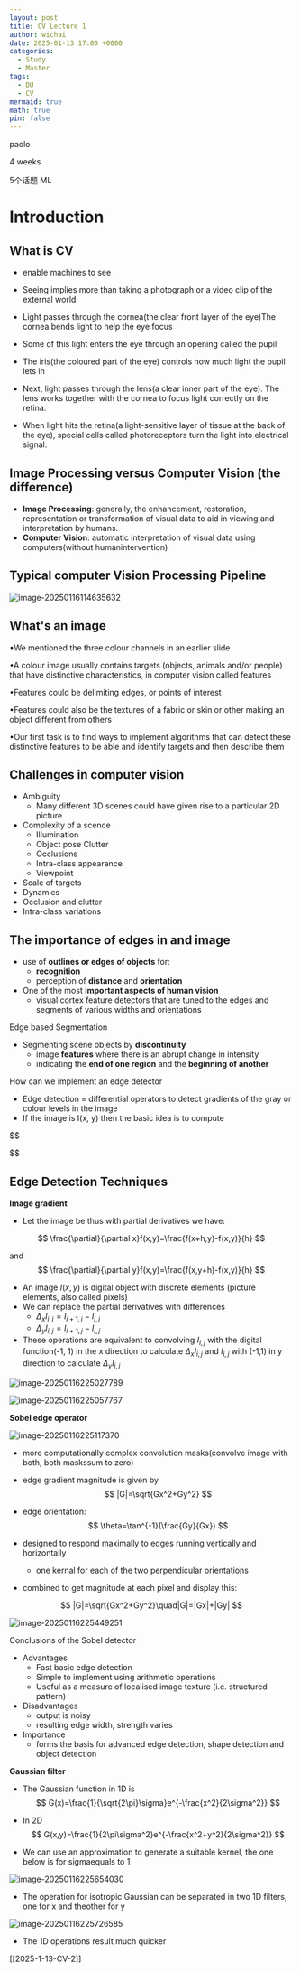 ```yaml
---
layout: post
title: CV Lecture 1
author: wichai
date: 2025-01-13 17:00 +0000
categories:
  - Study
  - Master
tags:
  - DU
  - CV
mermaid: true
math: true
pin: false
---
```



paolo

4 weeks

5个话题 ML 

# Introduction



## What is CV

- enable machines to see
- Seeing implies more than taking a photograph or a video clip of the external world



- Light passes through the cornea(the clear front layer of the eye)The cornea bends light to help the eye focus
- Some of this light enters the eye through an opening called the pupil
- The iris(the coloured part of the eye) controls how much light the pupil lets in
- Next, light passes through the lens(a clear inner part of the eye). The lens works together with the cornea to focus light correctly on the retina.
- When light hits the retina(a light-sensitive layer of tissue at the back of the eye), special cells called photoreceptors turn the light into electrical signal.





## Image Processing versus Computer Vision (the difference)

- **Image Processing**: generally, the enhancement, restoration, representation or transformation of visual data to aid in viewing and interpretation by humans.
- **Computer Vision**: automatic interpretation of visual data using computers(without humanintervention)



## Typical computer Vision Processing Pipeline

![image-20250116114635632](https://wichaiblog-1316355194.cos.ap-hongkong.myqcloud.com/image-20250116114635632.png)



## What's an image

•We mentioned the three colour channels in an earlier slide

•A colour image usually contains targets (objects, animals and/or people) that have distinctive characteristics, in computer vision called features

•Features could be delimiting edges, or points of interest

•Features could also be the textures of a fabric or skin or other making an object different from others

•Our first task is to find ways to implement algorithms that can detect these distinctive features to be able and identify targets and then describe them 



## Challenges in computer vision

- Ambiguity
  - Many different 3D scenes could have given rise to a particular 2D picture
- Complexity of a scence
  - Illumination
  - Object pose Clutter
  - Occlusions
  - Intra-class appearance
  - Viewpoint
- Scale of targets
- Dynamics
- Occlusion and clutter
- Intra-class variations



## The importance of edges in and image

- use of **outlines or edges of objects** for:
  - **recognition**
  - perception of **distance** and **orientation**
- One of the most **important aspects of human vision**
  - visual cortex feature detectors that are tuned to the edges and segments of various widths and orientations



Edge based Segmentation

- Segmenting scene objects by **discontinuity**
  - image **features** where there is an abrupt change in intensity
  - indicating the **end of one region** and the **beginning of another**

How can we implement an edge detector

- Edge detection = differential operators to detect gradients of the gray or colour levels in the image
- If the image is I(x, y) then the basic idea is to compute

$$

$$



## Edge Detection Techniques

**Image gradient**

- Let the image be thus with partial derivatives we have:

$$
\frac{\partial}{\partial x}f(x,y)=\frac{f(x+h,y)-f(x,y)}{h}
$$

and
$$
\frac{\partial}{\partial y}f(x,y)=\frac{f(x,y+h)-f(x,y)}{h}
$$

- An image $I(x,y)$ is digital object with discrete elements (picture elements, also called pixels)
- We can replace the partial derivatives with differences
  - $\Delta_xI_{i,j}=I_{i+1,j}-I_{i,j}$
  - $\Delta_yI_{i,j}=I_{i+1,j}-I_{i,j}$
- These operations are equivalent to convolving $I_{i,j}$   with the digital function(-1, 1) in the x direction to calculate $\Delta_xI_{i,j}$ and $I_{i,j}$ with (-1,1) in  y direction to calculate $\Delta_yI_{i,j}$

![image-20250116225027789](https://wichaiblog-1316355194.cos.ap-hongkong.myqcloud.com/image-20250116225027789.png)

![image-20250116225057767](https://wichaiblog-1316355194.cos.ap-hongkong.myqcloud.com/image-20250116225057767.png)

**Sobel edge operator**

![image-20250116225117370](https://wichaiblog-1316355194.cos.ap-hongkong.myqcloud.com/image-20250116225117370.png)

- more computationally complex convolution masks(convolve image with both, both maskssum to zero)

- edge gradient magnitude is given by
  $$
  |G|=\sqrt{Gx^2+Gy^2}
  $$
  

- edge orientation:
  $$
  \theta=\tan^{-1}(\frac{Gy}{Gx})
  $$
  

- designed to respond maximally to edges running vertically and horizontally

  - one kernal for each of the two perpendicular orientations

- combined to get magnitude at each pixel and display this:

$$
|G|=\sqrt{Gx^2+Gy^2}\quad|G|=|Gx|+|Gy|
$$

![image-20250116225449251](https://wichaiblog-1316355194.cos.ap-hongkong.myqcloud.com/image-20250116225449251.png)

Conclusions of the Sobel detector

- Advantages
  - Fast basic edge detection
  - Simple to implement using arithmetic operations
  - Useful as a measure of localised image texture (i.e. structured pattern)
- Disadvantages
  - output is noisy
  - resulting edge width, strength varies
- Importance
  - forms the basis for advanced edge detection, shape detection and object detection



**Gaussian filter**

- The Gaussian function in 1D is
  $$
  G(x)=\frac{1}{\sqrt{2\pi}\sigma}e^{-\frac{x^2}{2\sigma^2}}
  $$
  

- In 2D
  $$
  G(x,y)=\frac{1}{2\pi\sigma^2}e^{-\frac{x^2+y^2}{2\sigma^2}}
  $$
  

- We can use an approximation to generate a suitable kernel, the one below is for sigmaequals to 1 

![image-20250116225654030](https://wichaiblog-1316355194.cos.ap-hongkong.myqcloud.com/image-20250116225654030.png)

- The operation for isotropic Gaussian can be separated in two 1D filters, one for x and theother for y

![image-20250116225726585](https://wichaiblog-1316355194.cos.ap-hongkong.myqcloud.com/image-20250116225726585.png)

- The 1D operations result much quicker

[[2025-1-13-CV-2]]